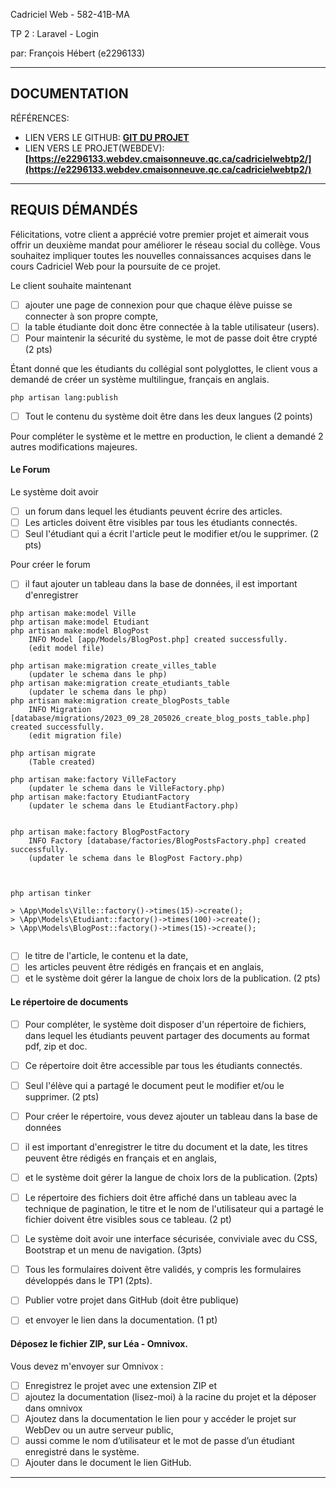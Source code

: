 Cadriciel Web  - 582-41B-MA  

TP 2 : Laravel - Login


par:  François Hébert (e2296133) 


---
## DOCUMENTATION

RÉFÉRENCES:

- LIEN VERS LE GITHUB: **[GIT DU PROJET](https://github.com/fhmaisonneuve/s4CadricielWeb_TP2_Laravel)**
- LIEN VERS LE PROJET(WEBDEV): **[https://e2296133.webdev.cmaisonneuve.qc.ca/cadricielwebtp2/](https://e2296133.webdev.cmaisonneuve.qc.ca/cadricielwebtp2/)** 


 ---  

## REQUIS DÉMANDÉS


Félicitations, votre client a apprécié votre premier projet et aimerait vous offrir un deuxième mandat pour améliorer le réseau social du collège. Vous souhaitez impliquer toutes les nouvelles connaissances acquises dans le cours Cadriciel Web pour la poursuite de ce projet.

Le client souhaite maintenant 
-   [ ] ajouter une page de connexion pour que chaque élève puisse se connecter à son propre compte, 
-   [ ] la table étudiante doit donc être connectée à la table utilisateur (users). 
-   [ ] Pour maintenir la sécurité du système, le mot de passe doit être crypté (2 pts)
  
Étant donné que les étudiants du collégial sont polyglottes, le client vous a demandé de créer un système multilingue, français en anglais. 
```
php artisan lang:publish
```
-   [ ] Tout le contenu du système doit être dans les deux langues (2 points)

Pour compléter le système et le mettre en production, le client a demandé 2 autres modifications majeures.

#### Le Forum
Le système doit avoir 
-   [ ] un forum dans lequel les étudiants peuvent écrire des articles. 
-   [ ] Les articles doivent être visibles par tous les étudiants connectés. 
-   [ ] Seul l'étudiant qui a écrit l'article peut le modifier et/ou le supprimer. (2 pts)

Pour créer le forum 
-   [ ] il faut ajouter un tableau dans la base de données, il est important d'enregistrer 
```
php artisan make:model Ville
php artisan make:model Etudiant
php artisan make:model BlogPost
    INFO Model [app/Models/BlogPost.php] created successfully.
    (edit model file)

php artisan make:migration create_villes_table
    (updater le schema dans le php)
php artisan make:migration create_etudiants_table
    (updater le schema dans le php)
php artisan make:migration create_blogPosts_table
    INFO Migration [database/migrations/2023_09_28_205026_create_blog_posts_table.php] created successfully.
    (edit migration file)

php artisan migrate
    (Table created)

php artisan make:factory VilleFactory
    (updater le schema dans le VilleFactory.php)
php artisan make:factory EtudiantFactory
    (updater le schema dans le EtudiantFactory.php)
  

php artisan make:factory BlogPostFactory
    INFO Factory [database/factories/BlogPostsFactory.php] created successfully.
    (updater le schema dans le BlogPost Factory.php)



php artisan tinker

> \App\Models\Ville::factory()->times(15)->create();
> \App\Models\Etudiant::factory()->times(100)->create();
> \App\Models\BlogPost::factory()->times(15)->create();


```
-  [ ] le titre de l'article, le contenu et la date, 
-  [ ] les articles peuvent être rédigés en français et en anglais, 
-  [ ] et le système doit gérer la langue de choix lors de la publication. (2 pts)

#### Le répertoire de documents

-   [ ] Pour compléter, le système doit disposer d'un répertoire de fichiers, dans lequel les étudiants peuvent partager des documents au format pdf, zip et doc. 
-   [ ] Ce répertoire doit être accessible par tous les étudiants connectés. 
-   [ ] Seul l'élève qui a partagé le document peut le modifier et/ou le supprimer. (2 pts)
  
-   [ ] Pour créer le répertoire, vous devez ajouter un tableau dans la base de données
-   [ ] il est important d'enregistrer le titre du document et la date, les titres peuvent être rédigés en français et en anglais, 
-   [ ] et le système doit gérer la langue de choix lors de la publication. (2pts)

-   [ ]  Le répertoire des fichiers doit être affiché dans un tableau avec la technique de pagination, le titre et le nom de l'utilisateur qui a partagé le fichier doivent être visibles sous ce tableau. (2 pt)
-   [ ] Le système doit avoir une interface sécurisée, conviviale avec du CSS, Bootstrap et un menu de navigation. (3pts)
-   [ ] Tous les formulaires doivent être validés, y compris les formulaires développés dans le TP1 (2pts).
  
-   [ ] Publier votre projet dans GitHub (doit être publique) 
-   [ ] et envoyer le lien dans la documentation. (1 pt)


#### Déposez le fichier ZIP, sur Léa - Omnivox.
Vous devez m'envoyer sur Omnivox :
-   [ ] Enregistrez le projet avec une extension ZIP et 
-   [ ] ajoutez la documentation (lisez-moi) à la racine du projet et la déposer dans omnivox
-   [ ] Ajoutez dans la documentation le lien pour y accéder le projet sur WebDev ou un autre serveur public, 
-   [ ] aussi comme le nom d’utilisateur et le mot de passe d’un étudiant enregistré dans le système. 
-   [ ] Ajouter dans le document le lien GitHub.

---
